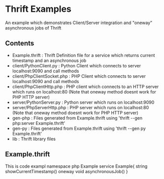 # Thrift Examples

An example which demonstrates Client/Server integration and "oneway" asynchronous jobs of Thrift

## Contents

* Example.thrift : Thrift Definition file for a service which returns current timestamp and an asynchronous job
* client/PythonClient.py : Python Client which connects to server localhost:9090 and call methods
* client/PhpClientSocket.php : PHP Client which connects to server localhost:9090 and call methods
* client/PhpClientHttp.php : PHP client which connects to an HTTP server which runs on localhost:80 (Note that oneway method doesnt work for PHP HTTP server)
* server/PythonServer.py : Python server which runs on localhost:9090
* server/PhpServerHttp.php : PHP server which runs on localhost:80  (Note that oneway method doesnt work for PHP HTTP server)
* gen-php : Files generated from Example.thrift using 'thrift --gen php:server Example.thrift'
* gen-py : Files generated from Example.thrift using 'thrift --gen py Example.thrift'
* lib : Thrift library files


## Example.thrift

This is code exampl
    namespace php Example
    service Example{
        string showCurrentTimestamp()
        oneway void asynchronousJob()
    }
